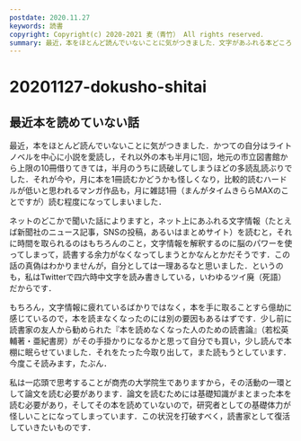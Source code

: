 ```yaml
---
postdate: 2020.11.27
keywords: 読書
copyright: Copyright(c) 2020-2021 麦（青竹） All rights reserved.
summary: 最近，本をほとんど読んでいないことに気がつきました．文字があふれる本どころかマンガすらもなかなか読まなくなっている要因を少し考えてみました．
---
```


# 20201127-dokusho-shitai

## 最近本を読めていない話

最近，本をほとんど読んでいないことに気がつきました．かつての自分はライトノベルを中心に小説を愛読し，それ以外の本も半月に1回，地元の市立図書館から上限の10冊借りてきては，半月のうちに読破してしまうほどの多読乱読ぶりでした．それが今や，月に本を1冊読むかどうかも怪しくなり，比較的読むハードルが低いと思われるマンガ作品も，月に雑誌1冊（まんがタイムきららMAXのことですが）読む程度になってしまいました．

ネットのどこかで聞いた話によりますと，ネット上にあふれる文字情報（たとえば新聞社のニュース記事，SNSの投稿，あるいはまとめサイト）を読むと，それに時間を取られるのはもちろんのこと，文字情報を解釈するのに脳のパワーを使ってしまって，読書する余力がなくなってしまうとかなんとかだそうです．この話の真偽はわかりませんが，自分としては一理あるなと思いました．というのも，私はTwitterで四六時中文字を読み書きしている，いわゆるツイ廃（死語）だからです．

もちろん，文字情報に疲れているばかりではなく，本を手に取ることすら億劫に感じているので，本を読まなくなったのには別の要因もあるはずです．少し前に読書家の友人から勧められた『本を読めなくなった人のための読書論』（若松英輔著・亜紀書房）がその手掛かりになるかと思って自分でも買い，少し読んで本棚に眠らせていました．それをたった今取り出して，また読もうとしています．今度こそ読みます，たぶん．

私は一応頭で思考することが商売の大学院生でありますから，その活動の一環として論文を読む必要があります．論文を読むためには基礎知識がまとまった本を読む必要があり，そしてその本を読めていないので，研究者としての基礎体力が怪しいことになってしまっています．この状況を打破すべく，読書家として復活していきたいものです．
